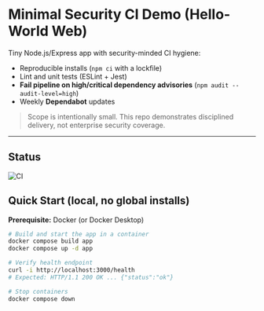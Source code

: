 # Minimal Security CI Demo (Hello-World Web)
Tiny Node.js/Express app with security-minded CI hygiene:
- Reproducible installs (`npm ci` with a lockfile)
- Lint and unit tests (ESLint + Jest)
- **Fail pipeline on high/critical dependency advisories** (`npm audit --audit-level=high`)
- Weekly **Dependabot** updates

> Scope is intentionally small. This repo demonstrates disciplined delivery, not enterprise security coverage.

---
## Status
![CI](https://github.com/oswaldo-reategui/security-ci-demo-hello-web/actions/workflows/ci.yml/badge.svg)


## Quick Start (local, no global installs)
**Prerequisite:** Docker (or Docker Desktop)

```bash
# Build and start the app in a container
docker compose build app
docker compose up -d app

# Verify health endpoint
curl -i http://localhost:3000/health
# Expected: HTTP/1.1 200 OK ... {"status":"ok"}

# Stop containers
docker compose down
